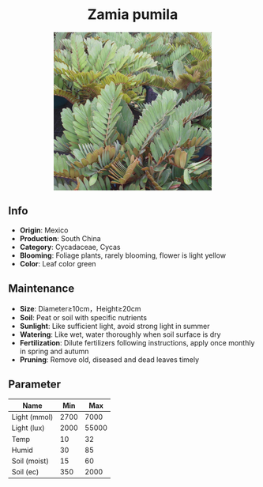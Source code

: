 <h1 align='center'>Zamia pumila</h1>
<p align="center">
    <img 
        align='center'
        width='320'
        src="../images/zamia pumila.png" 
        alt='Zamia pumila' />
</p>

## Info

 - **Origin**: Mexico
 - **Production**: South China
 - **Category**: Cycadaceae, Cycas
 - **Blooming**: Foliage plants, rarely blooming, flower is light yellow
 - **Color**: Leaf color green

## Maintenance

 - **Size**: Diameter≥10cm，Height≥20cm
 - **Soil**: Peat or soil with specific nutrients
 - **Sunlight**: Like sufficient light, avoid strong light in summer
 - **Watering**: Like wet, water thoroughly when soil surface is dry
 - **Fertilization**: Dilute fertilizers following instructions, apply once monthly in spring and autumn
 - **Pruning**: Remove old, diseased and dead leaves timely

## Parameter

| Name         | Min  | Max   |
|--------------|------|-------|
| Light (mmol) | 2700 | 7000  |
| Light (lux)  | 2000 | 55000 |
| Temp         | 10    | 32    |
| Humid        | 30   | 85    |
| Soil (moist) | 15   | 60    |
| Soil (ec)    | 350  | 2000  |